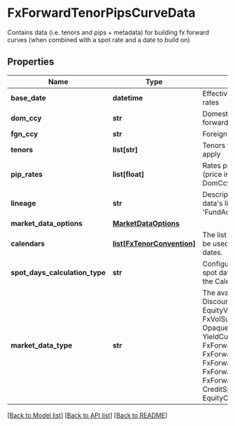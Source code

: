 # FxForwardTenorPipsCurveData

Contains data (i.e. tenors and pips + metadata) for building fx forward curves (when combined with a spot rate and a date to build on)

## Properties
Name | Type | Description | Notes
------------ | ------------- | ------------- | -------------
**base_date** | **datetime** | EffectiveAt date of the quoted pip rates | 
**dom_ccy** | **str** | Domestic currency of the fx forward | 
**fgn_ccy** | **str** | Foreign currency of the fx forward | 
**tenors** | **list[str]** | Tenors for which the forward rates apply | 
**pip_rates** | **list[float]** | Rates provided for the fx forward (price in FgnCcy per unit of DomCcy), expressed in pips | 
**lineage** | **str** | Description of the complex market data&#39;s lineage e.g. &#39;FundAccountant_GreenQuality&#39;. | [optional] 
**market_data_options** | [**MarketDataOptions**](MarketDataOptions.md) |  | [optional] 
**calendars** | [**list[FxTenorConvention]**](FxTenorConvention.md) | The list of conventions that should be used when interpreting tenors as dates. | [optional] 
**spot_days_calculation_type** | **str** | Configures how to calculate the spot date from the build date using the Calendars provided. | [optional] 
**market_data_type** | **str** | The available values are: DiscountFactorCurveData, EquityVolSurfaceData, FxVolSurfaceData, IrVolCubeData, OpaqueMarketData, YieldCurveData, FxForwardCurveData, FxForwardPipsCurveData, FxForwardTenorCurveData, FxForwardTenorPipsCurveData, FxForwardCurveByQuoteReference, CreditSpreadCurveData, EquityCurveByPricesData | 

[[Back to Model list]](../README.md#documentation-for-models) [[Back to API list]](../README.md#documentation-for-api-endpoints) [[Back to README]](../README.md)


